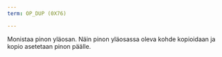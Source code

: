 ```yaml
---
term: OP_DUP (0X76)

---
```

Monistaa pinon yläosan. Näin pinon yläosassa oleva kohde kopioidaan ja kopio asetetaan pinon päälle.